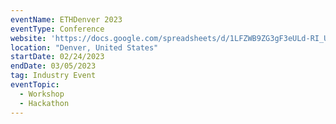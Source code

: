 ```yaml
---
eventName: ETHDenver 2023
eventType: Conference
website: 'https://docs.google.com/spreadsheets/d/1LFZWB9ZG3gF3eULd-RI_UDXOgqDMZTxHn9F93gNw3H8/edit?usp=sharing'
location: "Denver, United States"
startDate: 02/24/2023
endDate: 03/05/2023
tag: Industry Event
eventTopic:
  - Workshop
  - Hackathon
---
```


